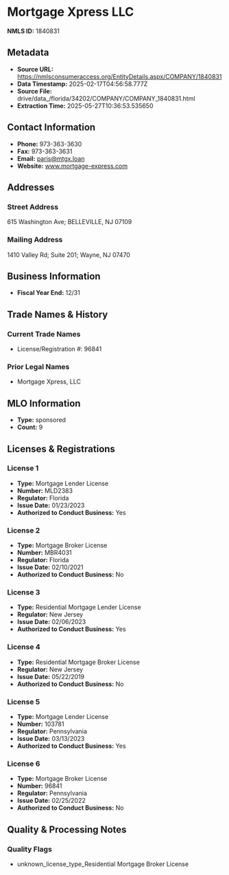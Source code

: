 # Mortgage Xpress LLC

**NMLS ID:** 1840831

## Metadata
- **Source URL:** https://nmlsconsumeraccess.org/EntityDetails.aspx/COMPANY/1840831
- **Data Timestamp:** 2025-02-17T04:56:58.777Z
- **Source File:** drive/data_/florida/34202/COMPANY/COMPANY_1840831.html
- **Extraction Time:** 2025-05-27T10:36:53.535650

## Contact Information
- **Phone:** 973-363-3630
- **Fax:** 973-363-3631
- **Email:** paris@mtgx.loan
- **Website:** www.mortgage-express.com

## Addresses
### Street Address
615 Washington Ave; BELLEVILLE, NJ 07109

### Mailing Address
1410 Valley Rd; Suite 201; Wayne, NJ 07470

## Business Information
- **Fiscal Year End:** 12/31

## Trade Names & History
### Current Trade Names
- License/Registration #: 96841

### Prior Legal Names
- Mortgage Xpress, LLC

## MLO Information
- **Type:** sponsored
- **Count:** 9

## Licenses & Registrations

### License 1
- **Type:** Mortgage Lender License
- **Number:** MLD2383
- **Regulator:** Florida
- **Issue Date:** 01/23/2023
- **Authorized to Conduct Business:** Yes

### License 2
- **Type:** Mortgage Broker License
- **Number:** MBR4031
- **Regulator:** Florida
- **Issue Date:** 02/10/2021
- **Authorized to Conduct Business:** No

### License 3
- **Type:** Residential Mortgage Lender License
- **Regulator:** New Jersey
- **Issue Date:** 02/06/2023
- **Authorized to Conduct Business:** Yes

### License 4
- **Type:** Residential Mortgage Broker License
- **Regulator:** New Jersey
- **Issue Date:** 05/22/2019
- **Authorized to Conduct Business:** No

### License 5
- **Type:** Mortgage Lender License
- **Number:** 103781
- **Regulator:** Pennsylvania
- **Issue Date:** 03/13/2023
- **Authorized to Conduct Business:** Yes

### License 6
- **Type:** Mortgage Broker License
- **Number:** 96841
- **Regulator:** Pennsylvania
- **Issue Date:** 02/25/2022
- **Authorized to Conduct Business:** No

## Quality & Processing Notes
### Quality Flags
- unknown_license_type_Residential Mortgage Broker License
